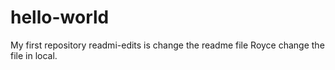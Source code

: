 # hello-world
My first repository
readmi-edits is change the readme file
Royce change the file in local.
